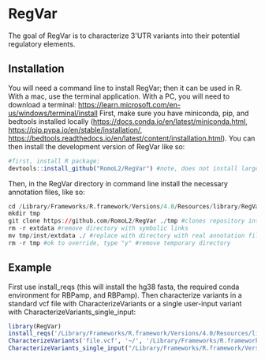 
# RegVar

<!-- badges: start -->
<!-- badges: end -->

The goal of RegVar is to characterize 3'UTR variants into their potential regulatory elements.

## Installation
You will need a command line to install RegVar; then it can be used in R. With a mac, use the terminal application. With a PC, you will need to download a terminal: https://learn.microsoft.com/en-us/windows/terminal/install
First, make sure you have miniconda, pip, and bedtools installed locally (https://docs.conda.io/en/latest/miniconda.html, https://pip.pypa.io/en/stable/installation/, https://bedtools.readthedocs.io/en/latest/content/installation.html). You can then install the development version of RegVar like so:

``` r
#first, install R package: 
devtools::install_github("RomoL2/RegVar") #note, does not install large files
```

Then, in the RegVar directory in command line install the necessary annotation files, like so:
``` r
cd /Library/Frameworks/R.framework/Versions/4.0/Resources/library/RegVar
mkdir tmp
git clone https://github.com/RomoL2/RegVar ./tmp #clones repository into temporary directory
rm -r extdata #remove directory with symbolic links
mv tmp/inst/extdata ./ #replace with directory with real annotation files
rm -r tmp #ok to override, type "y" #remove temporary directory
```

## Example

First use install_reqs (this will install the hg38 fasta, the required conda environment for RBPamp, and RBPamp). Then characterize variants in a standard vcf file with CharacterizeVariants or a single user-input variant with CharacterizeVariants_single_input:

``` r
library(RegVar)
install_reqs('/Library/Frameworks/R.framework/Versions/4.0/Resources/library/RegVar')
CharacterizeVariants('file.vcf', '~/', '/Library/Frameworks/R.framework/Versions/4.0/Resources/library/RegVar', '~/')
CharacterizeVariants_single_input("/Library/Frameworks/R.framework/Versions/4.0/Resources/library/RegVar", "~/")

```

